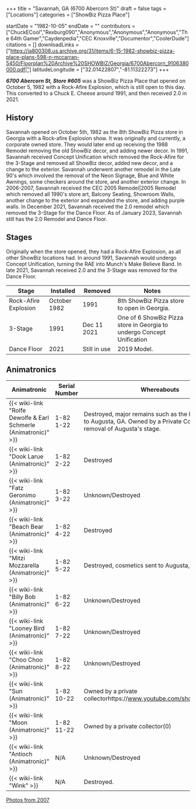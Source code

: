+++
title = "Savannah, GA (6700 Abercorn St)"
draft = false
tags = ["Locations"]
categories = ["ShowBiz Pizza Place"]


startDate = "1982-10-05"
endDate = ""
contributors = ["ChuckECool","Rexburg090","Anonymous","Anonymous","Anonymous","The 64th Gamer","Caydenpedia","CEC Knoxville","Documentor","CoolerDude"]
citations = []
downloadLinks = ["https://ia800308.us.archive.org/31/items/6-15-1982-showbiz-pizza-place-plans-598-n-mccarran-5450/Floorplan%20Archive%20SHOWBIZ/Georgia/6700Abercorn_9106380000.pdf|"]
latitudeLongitude = ["32.01422807","-81.11322273"]
+++

***6700 Abercorn St, Store #605*** was a ShowBiz Pizza Place that opened on October 5, 1982 with a Rock-Afire Explosion, which is still open to this day. This converted to a Chuck E. Cheese around 1991, and then received 2.0 in 2021.

## History

Savannah opened on October 5th, 1982 as the 8th ShowBiz Pizza store in Georgia with a Rock-afire Explosion show. It was originally and currently, a corporate owned store. They would later end up receiving the 1988 Remodel removing the old ShowBiz decor, and adding newer decor. In 1991, Savannah received Concept Unification which removed the Rock-Afire for the 3-Stage and removed all ShowBiz decor, added new decor, and a change to the exterior. Savannah underwent another remodel in the Late 90's which involved the removal of the Neon Signage, Blue and White Awnings, some checkers around the store, and another exterior change. In 2006-2007, Savannah received the CEC 2005 Remodel|2005 Remodel which removed all 1990's store art, Balcony Seating, Showroom Walls, another change to the exterior and expanded the store, and adding purple walls. In December 2021, Savannah received the 2.0 remodel which removed the 3-Stage for the Dance Floor. As of January 2023, Savannah still has the 2.0 Remodel and Dance Floor.

## Stages

Originally when the store opened, they had a Rock-Afire Explosion, as all other ShowBiz locations had. In around 1991, Savannah would undergo Concept Unification, turning the RAE into Munch's Make Believe Band. In late 2021, Savannah received 2.0 and the 3-Stage was removed for the Dance Floor.

| Stage                | Installed    | Removed      | Notes                                                                  |
|----------------------|--------------|--------------|------------------------------------------------------------------------|
| Rock-Afire Explosion | October 1982 | 1991         | 8th ShowBiz Pizza store to open in Georgia.                            |
| 3-Stage              | 1991         | Dec 11 2021  | One of 6 ShowBiz Pizza store in Georgia to undergo Concept Unification |
| Dance Floor          | 2021         | Still in use | 2019 Model.                                                            |

## Animatronics

| Animatronic                                                               | Serial Number | Whereabouts                                                                                                                        |
|---------------------------------------------------------------------------|---------------|------------------------------------------------------------------------------------------------------------------------------------|
| {{< wiki-link "Rolfe Dewolfe &amp; Earl Schmerle (Animatronic)" >}} | 1-82 1-22     | Destroyed, major remains such as the head were sent to Augusta, GA. Owned by a Private Collector after removal of Augusta's stage. |
| {{< wiki-link "Dook Larue (Animatronic)" >}}                        | 1-82 2-22     | Destroyed                                                                                                                          |
| {{< wiki-link "Fatz Geronimo (Animatronic)" >}}                     | 1-82 3-22     | Unknown/Destroyed                                                                                                                  |
| {{< wiki-link "Beach Bear (Animatronic)" >}}                        | 1-82 4-22     | Destroyed                                                                                                                          |
| {{< wiki-link "Mitzi Mozzarella (Animatronic)" >}}                  | 1-82 5-22     | Destroyed, cosmetics sent to Augusta, GA                                                                                           |
| {{< wiki-link "Billy Bob (Animatronic)" >}}                         | 1-82 6-22     | Unknown/Destroyed                                                                                                                  |
| {{< wiki-link "Looney Bird (Animatronic)" >}}                       | 1-82 7-22     | Unknown/Destroyed                                                                                                                  |
| {{< wiki-link "Choo Choo (Animatronic)" >}}                         | 1-82 8-22     | Unknown/Destroyed                                                                                                                  |
| {{< wiki-link "Sun (Animatronic)" >}}                               | 1-82 10-22    | Owned by a private collectorhttps://www.youtube.com/shorts/EGientJyndo                                                             |
| {{< wiki-link "Moon (Animatronic)" >}}                              | 1-82 11-22    | Owned by a private collector(0)                                                                                                    |
| {{< wiki-link "Antioch (Animatronic)" >}}                           | N/A           | Unknown/Destroyed                                                                                                                  |
| {{< wiki-link "Wink" >}}                                            | N/A           | Destroyed.                                                                                                                         |

[Photos from 2007](https://www.showbizpizza.com/photos/cec/ga_savannah/index.html)